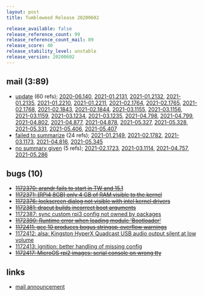 ```yaml
---
layout: post
title: Tumbleweed Release 20200602

release_available: false
release_reference_count: 99
release_reference_count_mail: 89
release_score: 40
release_stability_level: unstable
release_version: 20200602
---
```


## mail (3:89)

- [update](https://lists.opensuse.org/opensuse-factory/2020-06/msg00061.html) (60 refs); [2020-06.140](https://lists.opensuse.org/opensuse-factory/2020-06/msg00140.html), [2021-01.2131](https://github.com/boombatower/tumbleweed-review/issues/10), [2021-01.2132](https://github.com/boombatower/tumbleweed-review/issues/10), [2021-01.2135](https://github.com/boombatower/tumbleweed-review/issues/10), [2021-01.2210](https://github.com/boombatower/tumbleweed-review/issues/10), [2021-01.2211](https://github.com/boombatower/tumbleweed-review/issues/10), [2021-02.1764](https://github.com/boombatower/tumbleweed-review/issues/10), [2021-02.1765](https://github.com/boombatower/tumbleweed-review/issues/10), [2021-02.1768](https://github.com/boombatower/tumbleweed-review/issues/10), [2021-02.1843](https://github.com/boombatower/tumbleweed-review/issues/10), [2021-02.1844](https://github.com/boombatower/tumbleweed-review/issues/10), [2021-03.1155](https://github.com/boombatower/tumbleweed-review/issues/10), [2021-03.1156](https://github.com/boombatower/tumbleweed-review/issues/10), [2021-03.1159](https://github.com/boombatower/tumbleweed-review/issues/10), [2021-03.1234](https://github.com/boombatower/tumbleweed-review/issues/10), [2021-03.1235](https://github.com/boombatower/tumbleweed-review/issues/10), [2021-04.798](https://github.com/boombatower/tumbleweed-review/issues/10), [2021-04.799](https://github.com/boombatower/tumbleweed-review/issues/10), [2021-04.802](https://github.com/boombatower/tumbleweed-review/issues/10), [2021-04.877](https://github.com/boombatower/tumbleweed-review/issues/10), [2021-04.878](https://github.com/boombatower/tumbleweed-review/issues/10), [2021-05.327](https://github.com/boombatower/tumbleweed-review/issues/10), [2021-05.328](https://github.com/boombatower/tumbleweed-review/issues/10), [2021-05.331](https://github.com/boombatower/tumbleweed-review/issues/10), [2021-05.406](https://github.com/boombatower/tumbleweed-review/issues/10), [2021-05.407](https://github.com/boombatower/tumbleweed-review/issues/10)
- [failed to summarize](https://lists.opensuse.org/opensuse-factory/2020-06/msg00079.html) (24 refs); [2021-01.2149](https://github.com/boombatower/tumbleweed-review/issues/10), [2021-02.1782](https://github.com/boombatower/tumbleweed-review/issues/10), [2021-03.1173](https://github.com/boombatower/tumbleweed-review/issues/10), [2021-04.816](https://github.com/boombatower/tumbleweed-review/issues/10), [2021-05.345](https://github.com/boombatower/tumbleweed-review/issues/10)
- [no summary given](https://github.com/boombatower/tumbleweed-review/issues/10) (5 refs); [2021-02.1723](https://github.com/boombatower/tumbleweed-review/issues/10), [2021-03.1114](https://github.com/boombatower/tumbleweed-review/issues/10), [2021-04.757](https://github.com/boombatower/tumbleweed-review/issues/10), [2021-05.286](https://github.com/boombatower/tumbleweed-review/issues/10)

## bugs (10)

<!--more-->

- ~~[1172370: arandr fails to start in TW and 15.1](https://bugzilla.opensuse.org/show_bug.cgi?id=1172370)~~
- ~~[1172371: \[RPi4 8GB\] only 4 GB of RAM visible to the kernel](https://bugzilla.opensuse.org/show_bug.cgi?id=1172371)~~
- ~~[1172376: lockscreen dialog not visible with intel kernel drivers](https://bugzilla.opensuse.org/show_bug.cgi?id=1172376)~~
- ~~[1172381: dracut builds incorrect boot arguments](https://bugzilla.opensuse.org/show_bug.cgi?id=1172381)~~
- [1172387: sync custom rpi3 config not owned by packages](https://bugzilla.opensuse.org/show_bug.cgi?id=1172387)
- ~~[1172390: Runtime error when loading module 'Bootloader'](https://bugzilla.opensuse.org/show_bug.cgi?id=1172390)~~
- ~~[1172411: gcc 10 produces bogus stringop-overflow warnings](https://bugzilla.opensuse.org/show_bug.cgi?id=1172411)~~
- [1172412: alsa: Kingston HyperX Quadcast USB audio output silent at low volume](https://bugzilla.opensuse.org/show_bug.cgi?id=1172412)
- [1172413: ignition: better handling of missing config](https://bugzilla.opensuse.org/show_bug.cgi?id=1172413)
- ~~[1172417: MicroOS rpi2 images: serial console on wrong tty](https://bugzilla.opensuse.org/show_bug.cgi?id=1172417)~~



## links

- [mail announcement](https://github.com/boombatower/tumbleweed-review/issues/10)
